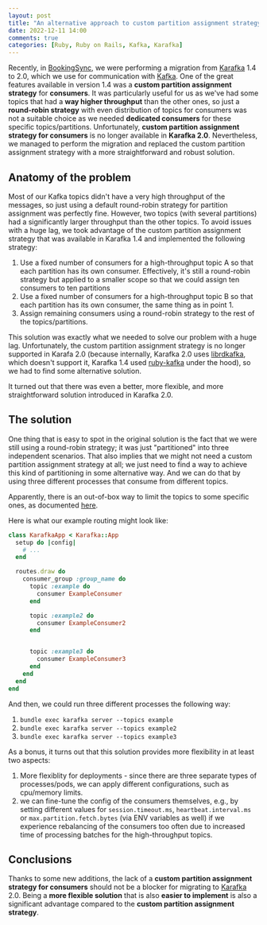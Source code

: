 ```yaml
---
layout: post
title: "An alternative approach to custom partition assignment strategy for Kafka consumers with Karafka"
date: 2022-12-11 14:00
comments: true
categories: [Ruby, Ruby on Rails, Kafka, Karafka]
---
```


Recently, in [BookingSync](http://bookingsync.com/), we were performing a migration from [Karafka](http://github.com/karafka/karafka) 1.4 to 2.0, which we use for communication with [Kafka](https://kafka.apache.org). One of the great features available in version 1.4 was a **custom partition assignment strategy** for **consumers**. It was particularly useful for us as we've had some topics that had a **way higher throughput** than the other ones, so just a **round-robin strategy** with even distribution of topics for consumers was not a suitable choice as we needed **dedicated consumers** for these specific topics/partitions. Unfortunately, **custom partition assignment strategy for consumers** is no longer available in **Karafka 2.0**. Nevertheless, we managed to perform the migration and replaced the custom partition assignment strategy with a more straightforward and robust solution.

<!--more-->

## Anatomy of the problem


Most of our Kafka topics didn't have a very high throughput of the messages, so just using a default round-robin strategy for partition assignment was perfectly fine. However, two topics (with several partitions) had a significantly larger throughput than the other topics. To avoid issues with a huge lag, we took advantage of the custom partition assignment strategy that was available in Karafka 1.4 and implemented the following strategy:

1. Use a fixed number of consumers for a high-throughput topic A so that each partition has its own consumer. Effectively, it's still a round-robin strategy but applied to a smaller scope so that we could assign ten consumers to ten partitions
2. Use a fixed number of consumers for a high-throughput topic B so that each partition has its own consumer, the same thing as in point 1.
3. Assign remaining consumers using a round-robin strategy to the rest of the topics/partitions.

This solution was exactly what we needed to solve our problem with a huge lag. Unfortunately, the custom partition assignment strategy is no longer supported in Karafa 2.0 (because internally, Karafka 2.0 uses [librdkafka](https://github.com/edenhill/librdkafka), which doesn't support it, Karafka 1.4 used [ruby-kafka](https://github.com/zendesk/ruby-kafka) under the hood), so we had to find some alternative solution.

It turned out that there was even a better, more flexible, and more straightforward solution introduced in Karafka 2.0.

## The solution

One thing that is easy to spot in the original solution is the fact that we were still using a round-robin strategy; it was just "partitioned" into three independent scenarios. That also implies that we might not need a custom partition assignment strategy at all; we just need to find a way to achieve this kind of partitioning in some alternative way. And we can do that by using three different processes that consume from different topics.

Apparently, there is an out-of-box way to limit the topics to some specific ones, as documented [here](https://karafka.io/docs/CLI/#running-particular-topics-per-process).

Here is what our example routing might look like:

``` rb
class KarafkaApp < Karafka::App
  setup do |config|
    # ...
  end

  routes.draw do
    consumer_group :group_name do
      topic :example do
        consumer ExampleConsumer
      end

      topic :example2 do
        consumer ExampleConsumer2
      end


      topic :example3 do
        consumer ExampleConsumer3
      end
    end
  end
end
```

And then, we could run three different processes the following way:

1. `bundle exec karafka server --topics example`
2. `bundle exec karafka server --topics example2`
3. `bundle exec karafka server --topics example3`


As a bonus, it turns out that this solution provides more flexibility in at least two aspects:

1. More flexiblity for deployments - since there are three separate types of processes/pods, we can apply different configurations, such as cpu/memory limits.
2. we can fine-tune the config of the consumers themselves, e.g., by setting different values for `session.timeout.ms`, `heartbeat.interval.ms` or `max.partition.fetch.bytes` (via ENV variables as well) if we experience rebalancing of the consumers too often due to increased time of processing batches for the high-throughput topics.

## Conclusions

Thanks to some new additions, the lack of a **custom partition assignment strategy for consumers** should not be a blocker for migrating to [Karafka](http://github.com/karafka/karafka) 2.0. Being a **more flexible solution** that is also **easier to implement** is also a significant advantage compared to the **custom partition assignment strategy**.
